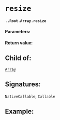 # `resize`

#### `..Root.Array.resize`

#### Parameters:

#### Return value:

## Child of:

[`Array`](docs..Root.Array.md)

## Signatures:

`NativeCallable`, `Callable`



## Example:

